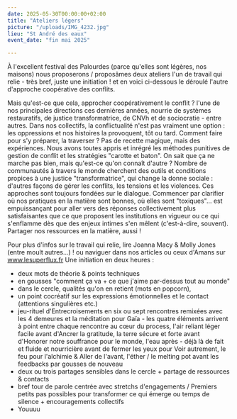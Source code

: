 ```yaml
---
date: 2025-05-30T00:00:00+02:00
title: "Ateliers légers"
picture: "/uploads/IMG_4232.jpg"
lieu: "St André des eaux"
event_date: "fin mai 2025"

---
```


À l'excellent festival des Palourdes (parce qu'elles sont légères, nos maisons) 
nous proposerons / proposâmes deux ateliers
l'un de travail qui relie - très bref, juste une initiation ! et en voici ci-dessous le déroulé
l'autre d'approche coopérative des conflits.

Mais qu'est-ce que cela, approcher coopérativement le conflit ? l'une de nos principales directions ces dernières années, nourrie de systèmes restauratifs, de justice transformatrice, de CNVh et de sociocratie - entre autres. 
Dans nos collectifs, la conflictualité n'est pas vraiment une option : les oppressions et nos histoires la provoquent, tôt ou tard. Comment faire pour s'y préparer, la traverser ? Pas de recette magique, mais des expériences.
Nous avons toutes appris et inrégré les méthodes punitives de gestion de conflit et les stratégies "carotte et baton". On sait que ça ne marche pas bien, mais qu'est-ce qu'on connaît d'autre ? Nombre de communautés à travers le monde cherchent des outils et conditions propices à une justice "transformatrice", qui change la donne sociale : d'autres façons de gérer les conflits, les tensions et les violences. Ces approches sont toujours fondées sur le dialogue. Commencer par clarifier où nos pratiques en la matière sont bonnes, où elles sont "toxiques"... est empuissançant pour aller vers des réponses collectivement plus satisfaisantes que ce que proposent les institutions en vigueur ou ce qui s'enflamme dès que des enjeux intimes s'en mêlent (c'est-à-dire, souvent). Partager nos ressources en la matière, aussi !

Pour plus d'infos sur le travail qui relie, lire Joanna Macy & Molly Jones (entre moult autres...) ! ou naviguer dans nos articles ou ceux d'Amans sur www.lesuperflux.fr
Une initiation en deux heures :
- deux mots de théorie & points techniques
- en gousses "comment ça va + ce que j'aime par-dessus tout au monde"
- dans le cercle, qualités qu'on en retient (mots en popcorn),
- un point cocréatif sur les expressions émotionnelles et le contact (attentions singulières etc.)
- jeu-rituel d'Entrecroisements en six ou sept rencontres remixées avec les 4 demeures et la méditation pour Gaïa - les quatre éléments arrivent à point entre chaque rencontre au cœur du process, l'air reliant léger facile avant d'Ancrer la gratitude, la terre sécure et forte avant d'Honorer notre souffrance pour le monde, l'eau après - déjà là de fait et fluide et nourricière avant de fermer les yeux pour Voir autrement, le feu pour l'alchimie & Aller de l'avant, l'éther / le melting pot avant les feedbacks par gousses de nouveau
- deux ou trois partages sensibles dans le cercle + partage de ressources & contacts
- bref tour de parole centrée avec stretchs d'engagements / Premiers petits pas possibles pour transformer ce qui émerge ou temps de silence + encouragements collectifs
- Youuuu
